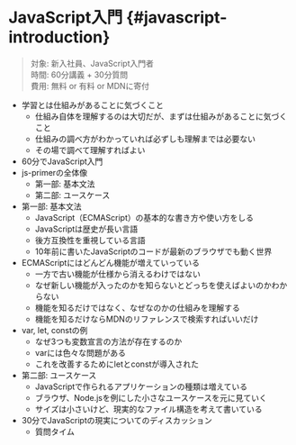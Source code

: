 # JavaScript入門 {#javascript-introduction}

> 対象: 新入社員、JavaScript入門者  
> 時間: 60分講義 + 30分質問  
> 費用: 無料 or 有料 or MDNに寄付  

- 学習とは仕組みがあることに気づくこと
    - 仕組み自体を理解するのは大切だが、まずは仕組みがあることに気づくこと
    - 仕組みの調べ方がわかっていれば必ずしも理解までは必要ない
    - その場で調べて理解すればよい
- 60分でJavaScript入門
- js-primerの全体像
    - 第一部: 基本文法
    - 第二部: ユースケース
- 第一部: 基本文法
    - JavaScript（ECMAScript）の基本的な書き方や使い方をしる
    - JavaScriptは歴史が長い言語
    - 後方互換性を重視している言語
    - 10年前に書いたJavaScriptのコードが最新のブラウザでも動く世界
- ECMAScriptにはどんどん機能が増えていっている
    - 一方で古い機能が仕様から消えるわけではない
    - なぜ新しい機能が入ったのかを知らないとどっちを使えばよいのかわからない
    - 機能を知るだけではなく、なぜなのかの仕組みを理解する
    - 機能を知るだけならMDNのリファレンスで検索すればいいだけ
- var, let, constの例
    - なぜ3つも変数宣言の方法が存在するのか
    - varには色々な問題がある
    - これを改善するためにletとconstが導入された
- 第二部: ユースケース
    - JavaScriptで作られるアプリケーションの種類は増えている
    - ブラウザ、Node.jsを例にした小さなユースケースを元に見ていく
    - サイズは小さいけど、現実的なファイル構造を考えて書いている
- 30分でJavaScriptの現実についてのディスカッション
    - 質問タイム